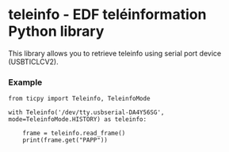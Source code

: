 # teleinfo - EDF teléinformation Python library


This library allows you to retrieve teleinfo using serial port device (USBTICLCV2).

### Example

~~~
from ticpy import Teleinfo, TeleinfoMode

with Teleinfo('/dev/tty.usbserial-DA4Y56SG', mode=TeleinfoMode.HISTORY) as teleinfo:

    frame = teleinfo.read_frame()
    print(frame.get("PAPP"))
~~~